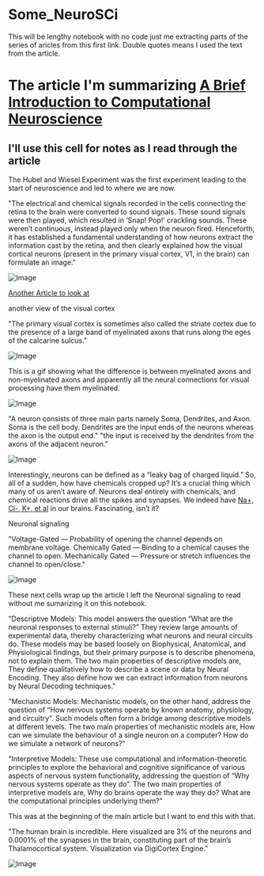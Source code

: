 # Some_NeuroSCi

This will be lengthy notebook with no code just me extracting parts of the series of aricles from this first link. Double quotes means I used the text from the article.

# The article I'm summarizing [A Brief Introduction to Computational Neuroscience](https://towardsdatascience.com/a-brief-introduction-to-computational-neuroscience-part-1-42171791f613)

## I'll use this cell for notes as I read through the article

The Hubel and Wiesel Experiment was the first experiment leading to the start of neuroscience and led to where we are now. 

"The electrical and chemical signals recorded in the cells connecting the retina to the brain were converted to sound signals. These sound signals were then played, which resulted in ‘Snap! Pop!’ crackling sounds. These weren’t continuous, instead played only when the neuron fired. Henceforth, it has established a fundamental understanding of how neurons extract the information cast by the retina, and then clearly explained how the visual cortical neurons (present in the primary visual cortex, V1, in the brain) can formulate an image."

![Image](https://webvision.med.utah.edu/imageswv/capas-cortex.jpg)

[Another Article to look at](https://www.researchgate.net/figure/Primary-visual-cortex-V1-neurons-receive-diverse-inputs-a-A-V1-neuron-can-receive_fig2_235333200)

another view of the visual cortex

"The primary visual cortex is sometimes also called the striate cortex due to the presence of a large band of myelinated axons that runs along the eges of the calcarine sulcus."

![Image](https://www.cns.nyu.edu/~david/courses/perception/lecturenotes/V1/LGN-V1-slides/Slide10.jpg)

This is a gif showing what the difference is between myelinated axons and non-myelinated axons and apparently all the neural connections for visual processing have them myelinated. 

![Image](https://upload.wikimedia.org/wikipedia/commons/thumb/4/48/Saltatory_Conduction.gif/220px-Saltatory_Conduction.gif)


"A neuron consists of three main parts namely Soma, Dendrites, and Axon. Soma is the cell body. Dendrites are the input ends of the neurons whereas the axon is the output end." "the input is received by the dendrites from the axons of the adjacent neuron."

![Image](https://miro.medium.com/max/770/1*jnx3L4mcwNcWiVwPuTWdDg.jpeg)

Interestingly, neurons can be defined as a “leaky bag of charged liquid.” So, all of a sudden, how have chemicals cropped up? It’s a crucial thing which many of us aren’t aware of. Neurons deal entirely with chemicals, and chemical reactions drive all the spikes and synapses. We indeed have [Na+, Cl-, K+, et al](https://www.frontiersin.org/articles/10.3389/fcell.2019.00058/full) in our brains. Fascinating, isn’t it?


Neuronal signaling

"Voltage-Gated — Probability of opening the channel depends on membrane voltage.
Chemically Gated — Binding to a chemical causes the channel to open.
Mechanically Gated — Pressure or stretch influences the channel to open/close."

![Image](https://miro.medium.com/max/364/1*Fz_0-s82ET0uWsD7QmGpxQ.png)

These next cells wrap up the article I left the Neuronal signaling to read without me sumarizing it on this notebook. 

"Descriptive Models: This model answers the question “What are the neuronal responses to external stimuli?” They review large amounts of experimental data, thereby characterizing what neurons and neural circuits do. These models may be based loosely on Biophysical, Anatomical, and Physiological findings, but their primary purpose is to describe phenomena, not to explain them.
The two main properties of descriptive models are,
They define qualitatively how to describe a scene or data by Neural Encoding.
They also define how we can extract information from neurons by Neural Decoding techniques."

"Mechanistic Models: Mechanistic models, on the other hand, address the question of “How nervous systems operate by known anatomy, physiology, and circuitry”. Such models often form a bridge among descriptive models at different levels.
The two main properties of mechanistic models are,
How can we simulate the behaviour of a single neuron on a computer?
How do we simulate a network of neurons?"

"Interpretive Models: These use computational and information-theoretic principles to explore the behavioral and cognitive significance of various aspects of nervous system functionality, addressing the question of “Why nervous systems operate as they do”.
The two main properties of interpretive models are,
Why do brains operate the way they do?
What are the computational principles underlying them?"

This was at the beginning of the main article but I want to end this with that.

"The human brain is incredible. Here visualized are 3% of the neurons and 0.0001% of the synapses in the brain, constituting part of the brain’s Thalamocortical system. Visualization via DigiCortex Engine."




![Image](https://miro.medium.com/max/288/1*S4RAgd7YXDvLKZH-N4BEAQ.gif)


```python

```
